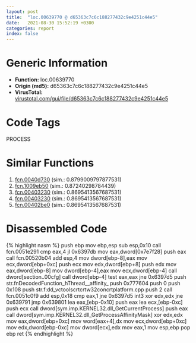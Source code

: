 ```yaml
---
layout: post
title:  "loc.00639770 @ d65363c7c6c188277432c9e4251c44e5"
date:   2021-08-30 15:52:19 +0300
categories: report
index: false
---
```


# Generic Information
- **Function:** loc.00639770
- **Origin (md5):** d65363c7c6c188277432c9e4251c44e5
- **VirusTotal:** [virustotal.com/gui/file/d65363c7c6c188277432c9e4251c44e5][virustotal_ref]

# Code Tags
<span class="tag" id="PROCESS">PROCESS</span>


# Similar Functions

1. [fcn.0040d730][similar_1_ref] (sim.: 0.8799009797877531)
2. [fcn.1009eb50][similar_2_ref] (sim.: 0.87240298784439)
3. [fcn.00403230][similar_3_ref] (sim.: 0.8695413567687531)
4. [fcn.00403230][similar_4_ref] (sim.: 0.8695413567687531)
5. [fcn.00402be0][similar_5_ref] (sim.: 0.8695413567687531)


# Disassembled Code

{% highlight nasm %}
push ebp
mov ebp,esp
sub esp,0x10
call fcn.0051e291
cmp eax,4
jl 0x6397db
mov eax,dword[0x7e7f28]
push eax
call fcn.00520b04
add esp,4
mov dword[ebp-8],eax
mov ecx,dword[ebp+0xc]
push ecx
mov edx,dword[ebp+8]
push edx
mov eax,dword[ebp-8]
mov dword[ebp-4],eax
mov ecx,dword[ebp-4]
call dword[section..00cfg]
call dword[ebp-4]
test eax,eax
jne 0x6397d5
push str.fnDecodedFunction_hThread__affinity_
push 0x777604
push 0
push 0x108
push str.f:dd_vctoolscrtcrtw32concrtplatform.cpp
push 2
call fcn.0051c0f9
add esp,0x18
cmp eax,1
jne 0x6397d5
int3
xor edx,edx
jne 0x639791
jmp 0x639801
lea eax,[ebp-0x10]
push eax
lea ecx,[ebp-0xc]
push ecx
call dword[sym.imp.KERNEL32.dll_GetCurrentProcess]
push eax
call dword[sym.imp.KERNEL32.dll_GetProcessAffinityMask]
xor edx,edx
mov eax,dword[ebp+0xc]
mov word[eax+4],dx
mov ecx,dword[ebp+0xc]
mov edx,dword[ebp-0xc]
mov dword[ecx],edx
mov eax,1
mov esp,ebp
pop ebp
ret
{% endhighlight %}


[similar_1_ref]: /report/fcn.0040d730@c60344b51fa39a329b92557d24ff7670
[similar_2_ref]: /report/fcn.1009eb50@a0ac129ff3ea4c0dfa9529c259a9502c
[similar_3_ref]: /report/fcn.00403230@2e2b4d8aa248f9326f7e05a25c5691c2
[similar_4_ref]: /report/fcn.00403230@f15c5145f0b4df3aa8e95c7ffa3675c1
[similar_5_ref]: /report/fcn.00402be0@66cd1e1b59e5415fb227cef3deb34a63
[virustotal_ref]: https://www.virustotal.com/gui/file/d65363c7c6c188277432c9e4251c44e5